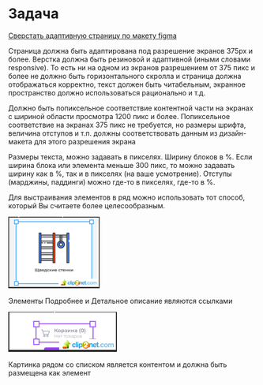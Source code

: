 # Задача

[Сверстать адаптивную страницу по макету figma](https://www.figma.com/file/qeKXSaFTobjgOG9SPj6J26/Sport?node-id=0%3A1&t=R6XeCBZgvHexPeSq-0)

Страница должна быть адаптирована под разрешение экранов 375px и более. Верстка должна быть резиновой и адаптивной (иными словами responsive). То есть ни на одном из экранов разрешением от 375 пикс и более не должно быть горизонтального скролла и страница должна отображаться корректно, текст должен быть читабельным, экранное пространство должно использоваться рационально и т.д.

Должно быть попиксельное соответствие контентной части на экранах с шириной области просмотра 1200 пикс и более.
Попиксельное соответствие на экранах 375 пикс не требуется, но размеры шрифта, величина отступов и т.п. должны соответствовать данным из дизайн-макета для этого разрешения экрана

Размеры текста, можно задавать в пикселях. Ширину блоков в %. Если ширина блока или элемента меньше 300 пикс, то можно задавать ширину как в %, так и в пикселях (на ваше усмотрение). Отступы (марджины, паддинги) можно где-то в пикселях, где-то в %.

Для выстраивания элементов в ряд можно использовать тот способ, который Вы считаете более целесообразным.

![Карточки в секции Каталог товаров, должны быть завернуты в ссылки](./image/jobPictures/jopImg1.png 'да')

Элементы Подробнее и Детальное описание являются ссылками

![Элемент с корзиной в шапке является ссылкой](./image/jobPictures/jopImg2.png 'да')

Картинка рядом со списком является контентом и должна быть размещена как элемент <img>
